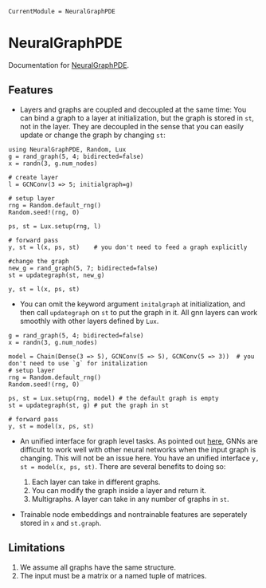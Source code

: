 ```@meta
CurrentModule = NeuralGraphPDE
```

# NeuralGraphPDE

Documentation for [NeuralGraphPDE](https://github.com/MilkshakeForReal/NeuralGraphPDE.jl).

## Features

  - Layers and graphs are coupled and decoupled at the same time: You can bind a graph to a layer at initialization, but the graph
    is stored in `st`, not in the layer. They are decoupled in the sense that you can easily update or change the graph by changing `st`:

```@example demo
using NeuralGraphPDE, Random, Lux
g = rand_graph(5, 4; bidirected=false)
x = randn(3, g.num_nodes)

# create layer
l = GCNConv(3 => 5; initialgraph=g)

# setup layer
rng = Random.default_rng()
Random.seed!(rng, 0)

ps, st = Lux.setup(rng, l)

# forward pass
y, st = l(x, ps, st)    # you don't need to feed a graph explicitly

#change the graph
new_g = rand_graph(5, 7; bidirected=false)
st = updategraph(st, new_g)

y, st = l(x, ps, st)
```

  - You can omit the keyword argument `initalgraph` at initialization, and then call `updategraph` on `st` to put the graph in it. All gnn layers can work smoothly with other layers defined by `Lux`.

```@example demo
g = rand_graph(5, 4; bidirected=false)
x = randn(3, g.num_nodes)

model = Chain(Dense(3 => 5), GCNConv(5 => 5), GCNConv(5 => 3))  # you don't need to use `g` for initalization
# setup layer
rng = Random.default_rng()
Random.seed!(rng, 0)

ps, st = Lux.setup(rng, model) # the default graph is empty
st = updategraph(st, g) # put the graph in st

# forward pass
y, st = model(x, ps, st)
```

  - An unified interface for graph level tasks. As pointed out [here](https://discourse.julialang.org/t/using-a-variable-graph-structure-with-neuralode-and-gcnconv/78881), GNNs are difficult to work well with other neural networks when the input graph is changing. This will not be an issue here. You have an unified interface `y, st = model(x, ps, st)`. There are several benefits to doing so:
    
     1. Each layer can take in different graphs.
     2. You can modify the graph inside a layer and return it.
     3. Multigraphs. A layer can take in any number of graphs in `st`.

  - Trainable node embeddings and nontrainable features are seperately stored in `x` and `st.graph`.

## Limitations

 1. We assume all graphs have the same structure.
 2. The input must be a matrix or a named tuple of matrices.
